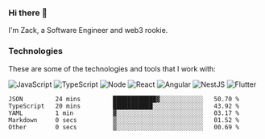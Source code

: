 ### Hi there 👋
I'm Zack, a Software Engineer and web3 rookie.

### Technologies
These are some of the technologies and tools that I work with:

![JavaScript](https://img.shields.io/badge/JavaScript-323330.svg?logo=javascript&logoColor=F7DF1E) 
![TypeScript](https://img.shields.io/badge/TypeScript-007ACC.svg?logo=typescript&logoColor=white) 
![Node](https://img.shields.io/badge/Node.js-43853D.svg?logo=node.js&logoColor=white)
![React](https://img.shields.io/badge/React-20232a.svg?logo=react&logoColor=61DAFB) 
![Angular](https://img.shields.io/badge/Angular-E23237.svg?logo=angularjs&logoColor=white)
![NestJS](https://img.shields.io/badge/NestJS-E0234E?logo=nestjs&logoColor=white)
![Flutter](https://img.shields.io/badge/Flutter-02569B.svg?logo=flutter&logoColor=white)

<!--START_SECTION:waka-->

```text
JSON         24 mins         ████████████▓░░░░░░░░░░░░   50.70 %
TypeScript   20 mins         ███████████░░░░░░░░░░░░░░   43.92 %
YAML         1 min           ▓░░░░░░░░░░░░░░░░░░░░░░░░   03.17 %
Markdown     0 secs          ▒░░░░░░░░░░░░░░░░░░░░░░░░   01.52 %
Other        0 secs          ▒░░░░░░░░░░░░░░░░░░░░░░░░   00.69 %
```

<!--END_SECTION:waka-->
